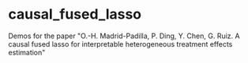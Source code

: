 # causal_fused_lasso
Demos for the paper "O.-H. Madrid-Padilla, P. Ding, Y. Chen, G. Ruiz. A causal fused lasso for interpretable heterogeneous treatment effects estimation"
